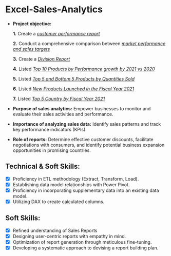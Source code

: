 # Excel-Sales-Analytics

- **Project objective:** 

    **1.** Create a _[customer performance report](https://github.com/Prolop-glitch/Excel-Sales-Analytics/blob/main/Customer%20Performance%20Report.pdf)_ 

    **2.** Conduct a comprehensive comparison between _[market performance and sales targets](https://github.com/Prolop-glitch/Excel-Sales-Analytics/blob/main/Market%20Performance%20vs%20Target%20Report.pdf)_

    **3.** Create a _[Division Report](https://github.com/Prolop-glitch/Excel-Sales-Analytics/blob/main/Division%20Report.pdf)_
  
    **4.** Listed _[Top 10 Products by Performance growth by 2021 vs 2020](https://github.com/Prolop-glitch/Excel-Sales-Analytics/blob/main/Top%2010%20Products.pdf)_
  
    **5.** Listed _[Top 5 and Bottom 5 Products by Quantities Sold](https://github.com/Prolop-glitch/Excel-Sales-Analytics/blob/main/Top%205%20and%20Bottom%20Quantity%20Sold.pdf)_

    **6.** Listed _[New Products Launched in the Fiscal Year 2021](https://github.com/Prolop-glitch/Excel-Sales-Analytics/blob/main/New%20Products%20Launched-2021.pdf)_

    **7.** Listed _[Top 5 Country by Fiscal Year 2021](https://github.com/Prolop-glitch/Excel-Sales-Analytics/blob/main/Top%205%20country%202021.pdf)_

- **Purpose of sales analytics:** Empower businesses to monitor and evaluate their sales activities and performance.

- **Importance of analyzing sales data:** Identify sales patterns and track key performance indicators (KPIs).

- **Role of reports:** Determine effective customer discounts, facilitate negotiations with consumers, and identify potential business expansion opportunities in promising countries.



## Technical & Soft Skills:
- [x]	Proficiency in ETL methodology (Extract, Transform, Load).
- [x]	Establishing data model relationships with Power Pivot.
- [x]	Proficiency in incorporating supplementary data into an existing data model.
- [x]	Utilizing DAX to create calculated columns.

## Soft Skills:
- [x]	Refined understanding of Sales Reports
- [x]	Designing user-centric reports with empathy in mind.
- [x]	Optimization of report generation through meticulous fine-tuning.
- [x]	Developing a systematic approach to devising a report building plan.
